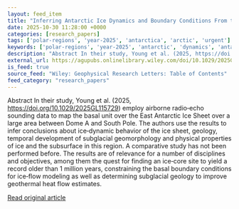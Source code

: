 ```yaml
---
layout: feed_item
title: "Inferring Antarctic Ice Dynamics and Boundary Conditions From the Ice Sheet's Basal Unit"
date: 2025-10-30 11:28:00 +0000
categories: [research_papers]
tags: ['polar-regions', 'year-2025', 'antarctica', 'arctic', 'urgent']
keywords: ['polar-regions', 'year-2025', 'antarctic', 'dynamics', 'antarctica', 'arctic', 'inferring', 'urgent']
description: "Abstract In their study, Young et al. (2025, https://doi.org/10.1029/2025GL115729) employ airborne radio‐echo sounding data to map the basal unit over the Ea..."
external_url: https://agupubs.onlinelibrary.wiley.com/doi/10.1029/2025GL120048?af=R
is_feed: true
source_feed: "Wiley: Geophysical Research Letters: Table of Contents"
feed_category: "research_papers"
---
```


Abstract In their study, Young et al. (2025, https://doi.org/10.1029/2025GL115729) employ airborne radio‐echo sounding data to map the basal unit over the East Antarctic Ice Sheet over a large area between Dome A and South Pole. The authors use the results to infer conclusions about ice‐dynamic behavior of the ice sheet, geology, temporal development of subglacial geomorphology and physical properties of ice and the subsurface in this region. A comparative study has not been performed before. The results are of relevance for a number of disciplines and objectives, among them the quest for finding an ice‐core site to yield a record older than 1 million years, constraining the basal boundary conditions for ice‐flow modeling as well as determining subglacial geology to improve geothermal heat flow estimates.

[Read original article](https://agupubs.onlinelibrary.wiley.com/doi/10.1029/2025GL120048?af=R)
